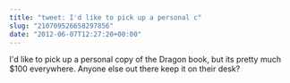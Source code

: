 ```yaml
---
title: "tweet: I'd like to pick up a personal c"
slug: "210709526658297856"
date: "2012-06-07T12:27:20+00:00"
---
```

I'd like to pick up a personal copy of the Dragon book, but its pretty much $100 everywhere. Anyone else out there keep it on their desk?